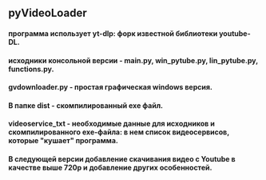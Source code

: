 ## pyVideoLoader

#### программа использует yt-dlp: форк известной библиотеки youtube-DL.

#### исходники консольной версии - main.py, win_pytube.py, lin_pytube.py, functions.py.
#### gvdownloader.py - простая графическая windows версия.
#### В папке dist - скомпилированный exe файл.
#### videoservice_txt - необходимые данные для исходников и скомпилированного exe-файла: в нем список видеосервисов, которые "кушает" программа.
#### В следующей версии добавление скачивания видео с Youtube в качестве выше 720p и добавление других особенностей. 
